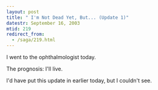 ```yaml
---
layout: post
title: " I'm Not Dead Yet, But... (Update 1)"
datestr: September 16, 2003
mtid: 219
redirect_from:
  - /saga/219.html
---
```


I went to the ophthalmologist today.

The prognosis: I'll live.

I'd have put this update in earlier today, but I couldn't see.

